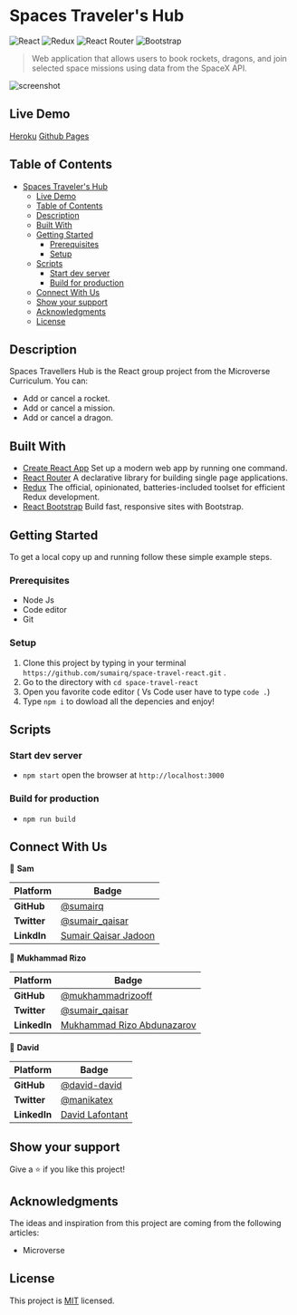 # Spaces Traveler's Hub

![React](https://img.shields.io/badge/-React-61DAFB?logo=react&logoColor=white&style=for-the-badge)
![Redux](https://img.shields.io/badge/redux-%23593d88.svg?style=for-the-badge&logo=redux&logoColor=white)
![React Router](https://img.shields.io/badge/React_Router-CA4245?style=for-the-badge&logo=react-router&logoColor=white)
![Bootstrap](https://img.shields.io/badge/bootstrap-%23563D7C.svg?style=for-the-badge&logo=bootstrap&logoColor=white)

> Web application that allows users to book rockets, dragons, and join selected space missions using data from the SpaceX API.

![screenshot](Animation02.gif)

## Live Demo

[Heroku](https://react-space-travel.herokuapp.com/)
[Github Pages](https://sumairq.github.io/space-travel-react/)

## Table of Contents

- [Spaces Traveler's Hub](#spaces-travelers-hub)
  - [Live Demo](#live-demo)
  - [Table of Contents](#table-of-contents)
  - [Description](#description)
  - [Built With](#built-with)
  - [Getting Started](#getting-started)
    - [Prerequisites](#prerequisites)
    - [Setup](#setup)
  - [Scripts](#scripts)
    - [Start dev server](#start-dev-server)
    - [Build for production](#build-for-production)
  - [Connect With Us](#connect-with-us)
  - [Show your support](#show-your-support)
  - [Acknowledgments](#acknowledgments)
  - [License](#license)

## Description

Spaces Travellers Hub is the React group project from the Microverse Curriculum. You can:

- Add or cancel a rocket.
- Add or cancel a mission.
- Add or cancel a dragon.

## Built With

- [Create React App](https://create-react-app.dev/) Set up a modern web app by running one command.
- [React Router](https://reactrouter.com/) A declarative library for building single page applications.
- [Redux](https://redux-toolkit.js.org/) The official, opinionated, batteries-included toolset for efficient Redux development.
- [React Bootstrap](https://react-bootstrap.github.io/) Build fast, responsive sites with Bootstrap.

## Getting Started

To get a local copy up and running follow these simple example steps.

### Prerequisites

- Node Js
- Code editor
- Git 

### Setup

1. Clone this project by typing in your terminal `https://github.com/sumairq/space-travel-react.git` .
2. Go to the directory with `cd space-travel-react`
3. Open you favorite code editor ( Vs Code user have to type `code .`)
4. Type `npm i` to dowload all the depencies and enjoy!

## Scripts

### Start dev server

- `npm start` open the browser at `http://localhost:3000`

### Build for production

- `npm run build`

## Connect With Us

👤 **Sam**

 Platform | Badge |
 --- | --- |
 **GitHub**  | [@sumairq](https://github.com/sumairq)
 **Twitter** | [@sumair_qaisar](https://twitter.com/sumair_qaisar)
 **LinkdIn** | [Sumair Qaisar Jadoon](https://www.linkedin.com/in/sumair-qaisar-jadoon-84a877164/)

👤 **Mukhammad Rizo**

 Platform | Badge |
 --- | --- |
 **GitHub**  | [@mukhammadrizooff](https://github.com/mukhammadrizooff)
 **Twitter** | [@sumair_qaisar](https://twitter.com/Muhammadrizooff)
 **LinkedIn** | [Mukhammad Rizo Abdunazarov ](https://www.linkedin.com/in/mukhammadrizooff/)

👤 **David**

Platform | Badge |
 --- | --- |
 **GitHub**  | [@david-david](https://github.com/david-lafontant)
 **Twitter** | [@manikatex](https://twitter.com/manikatex)
 **LinkedIn** | [David Lafontant](https://www.linkedin.com/in/david-lafontant/)

## Show your support

Give a ⭐️ if you like this project!

## Acknowledgments

The ideas and inspiration from this project are coming from the following articles:

- Microverse

## License

This project is [MIT](MIT.md) licensed.
